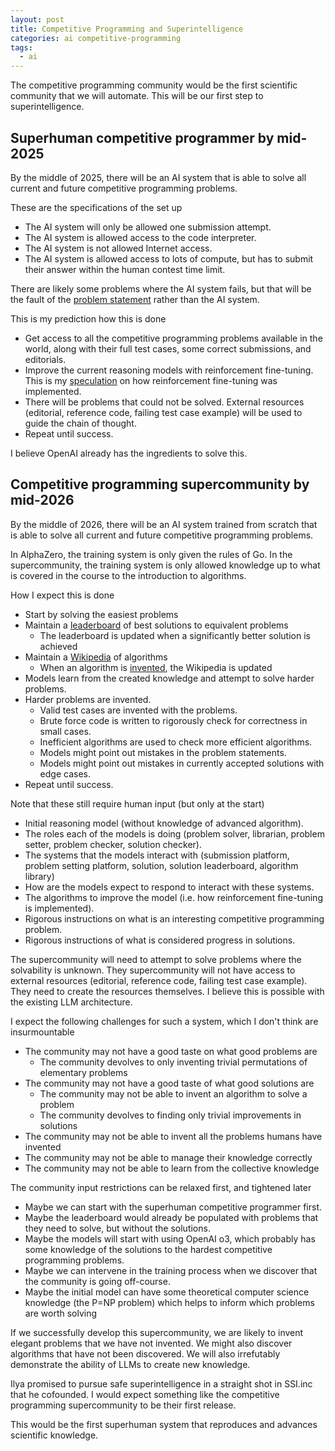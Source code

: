 ```yaml
---
layout: post
title: Competitive Programming and Superintelligence
categories: ai competitive-programming
tags:
  - ai
---
```

The competitive programming community would be the first scientific community that we will automate. This will be our first step to superintelligence.


## Superhuman competitive programmer by mid-2025

By the middle of 2025, there will be an AI system that is able to solve all current and future competitive programming problems.

These are the specifications of the set up
- The AI system will only be allowed one submission attempt.
- The AI system is allowed access to the code interpreter.
- The AI system is not allowed Internet access.
- The AI system is allowed access to lots of compute, but has to submit their answer within the human contest time limit.

There are likely some problems where the AI system fails, but that will be the fault of the [problem statement](https://x.com/giffmana/status/1870589383562477880) rather than the AI system.

This is my prediction how this is done
- Get access to all the competitive programming problems available in the world, along with their full test cases, some correct submissions, and editorials.
- Improve the current reasoning models with reinforcement fine-tuning. This is my [speculation](https://www.quora.com/How-do-you-think-reinforcement-fine-tuning-was-implemented/answer/Tong-Hui-Kang-1) on how reinforcement fine-tuning was implemented.
- There will be problems that could not be solved. External resources (editorial, reference code, failing test case example) will be used to guide the chain of thought.
- Repeat until success.

I believe OpenAI already has the ingredients to solve this.




## Competitive programming supercommunity by mid-2026

By the middle of 2026, there will be an AI system trained from scratch that is able to solve all current and future competitive programming problems.


In AlphaZero, the training system is only given the rules of Go. In the supercommunity, the training system is only allowed knowledge up to what is covered in the course to the introduction to algorithms.


How I expect this is done
- Start by solving the easiest problems
- Maintain a [leaderboard](https://judge.yosupo.jp/) of best solutions to equivalent problems
	- The leaderboard is updated when a significantly better solution is achieved
- Maintain a [Wikipedia](https://cp-algorithms.com/) of algorithms
	- When an algorithm is [invented](https://www.quora.com/What-are-some-algorithms-that-were-invented-due-to-competitive-programming/answer/Brian-Bi), the Wikipedia is updated
- Models learn from the created knowledge and attempt to solve harder problems.
- Harder problems are invented.
	- Valid test cases are invented with the problems.
	- Brute force code is written to rigorously check for correctness in small cases.
	- Inefficient algorithms are used to check more efficient algorithms.
	- Models might point out mistakes in the problem statements.
	- Models might point out mistakes in currently accepted solutions with edge cases.
- Repeat until success.


Note that these still require human input (but only at the start)
- Initial reasoning model (without knowledge of advanced algorithm).
- The roles each of the models is doing (problem solver, librarian, problem setter, problem checker, solution checker).
- The systems that the models interact with (submission platform, problem setting platform, solution, solution leaderboard, algorithm library)
- How are the models expect to respond to interact with these systems.
- The algorithms to improve the model (i.e. how reinforcement fine-tuning is implemented).
- Rigorous instructions on what is an interesting competitive programming problem.
- Rigorous instructions of what is considered progress in solutions.


The supercommunity will need to attempt to solve problems where the solvability is unknown. They supercommunity will not have access to external resources (editorial, reference code, failing test case example). They need to create the resources themselves. I believe this is possible with the existing LLM architecture.


I expect the following challenges for such a system, which I don't think are insurmountable
- The community may not have a good taste on what good problems are
	- The community devolves to only inventing trivial permutations of elementary problems
- The community may not have a good taste of what good solutions are
	- The community may not be able to invent an algorithm to solve a problem
	- The community devolves to finding only trivial improvements in solutions
- The community may not be able to invent all the problems humans have invented
- The community may not be able to manage their knowledge correctly
- The community may not be able to learn from the collective knowledge


The community input restrictions can be relaxed first, and tightened later
- Maybe we can start with the superhuman competitive programmer first.
- Maybe the leaderboard would already be populated with problems that they need to solve, but without the solutions.
- Maybe the models will start with using OpenAI o3, which probably has some knowledge of the solutions to the hardest competitive programming problems.
- Maybe we can intervene in the training process when we discover that the community is going off-course.
- Maybe the initial model can have some theoretical computer science knowledge (the P=NP problem) which helps to inform which problems are worth solving


If we successfully develop this supercommunity, we are likely to invent elegant problems that we have not invented. We might also discover algorithms that have not been discovered. We will also irrefutably demonstrate the ability of LLMs to create new knowledge.


Ilya promised to pursue safe superintelligence in a straight shot in SSI.inc that he cofounded. I would expect something like the competitive programming supercommunity to be their first release.


This would be the first superhuman system that reproduces and advances scientific knowledge.






